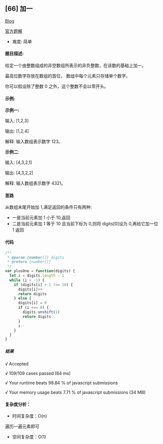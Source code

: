 ## [66] 加一

[Blog](https://blog.lailailee.com/2019/09/21/2019-09-21-%E7%AE%97%E6%B3%95-[66]%20%E5%8A%A0%E4%B8%80/)

[官方题解](https://leetcode-cn.com/problems/plus-one/solution/)

- 难度: 简单

#### 题目描述:

给定一个由整数组成的非空数组所表示的非负整数，在该数的基础上加一。

最高位数字存放在数组的首位， 数组中每个元素只存储单个数字。

你可以假设除了整数 0 之外，这个整数不会以零开头。

#### 示例:

**示例一:**

输入: [1,2,3]

输出: [1,2,4]

解释: 输入数组表示数字 123。

**示例二**:

输入: [4,3,2,1]

输出: [4,3,2,2]

解释: 输入数组表示数字 4321。

#### 思路

从数组末尾开始加 1,满足返回的条件只有两种:

- 一是当前元素加 1 小于 10,返回
- 二是当前元素加 1 等于 10 且当前下标为 0,则将 digits[0]设为 0,再给它加一位 1 返回

#### 代码

```javascript
/**
 * @param {number[]} digits
 * @return {number[]}
 */
var plusOne = function(digits) {
  let i = digits.length - 1
  while (i > -1) {
    if (digits[i] + 1 !== 10) {
      digits[i]++
      return digits
    } else {
      digits[i] = 0
      if (i === 0) {
        digits.unshift(1)
        return digits
      }
      i--
    }
  }
}
```

##### 结果

√ Accepted

√ 109/109 cases passed (64 ms)

√ Your runtime beats 98.84 % of javascript submissions

√ Your memory usage beats 7.71 % of javascript submissions (34 MB)

#### 复杂度分析：

- 时间复杂度：O(n)

遍历一遍元素即可

- 空间复杂度：O(1)
